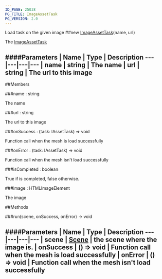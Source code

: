 ```yaml
---
ID_PAGE: 25038
PG_TITLE: ImageAssetTask
PG_VERSION: 2.0
---
```


Load task on the given image
##new [ImageAssetTask](/classes/ImageAssetTask)(name, url)



The [ImageAssetTask](/classes/ImageAssetTask)




####Parameters
 | Name | Type | Description
---|---|---|---
 | name | string | The name
 | url | string | The url to this image
---

##Members

###name : string




The name



###url : string




The url to this image



###onSuccess : (task: IAssetTask) =&gt; void




Function call when the mesh is load successfully



###onError : (task: IAssetTask) =&gt; void




Function call when the mesh isn't load successfully



###isCompleted : boolean




True if is completed, false otherwise.



###image : HTMLImageElement




The image











##Methods

###run(scene, onSuccess, onError) &rarr; void

####Parameters
 | Name | Type | Description
---|---|---|---
 | scene | [Scene](/classes/Scene) | the scene where the image is.
 | onSuccess | () =&gt; void | Function call when the mesh is load successfully
 | onError | () =&gt; void | Function call when the mesh isn't load successfully
---
